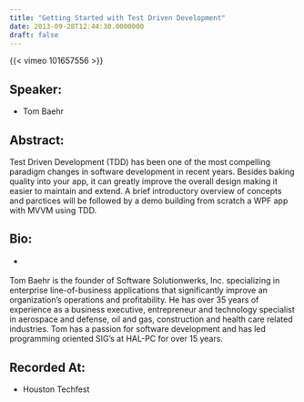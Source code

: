 ```yaml
---
title: "Getting Started with Test Driven Development"
date: 2013-09-28T12:44:30.0000000
draft: false
---
```


{{< vimeo 101657556 >}}

## Speaker:

 - Tom Baehr

## Abstract:

<p>
Test Driven Development (TDD) has been one of the most compelling paradigm changes in software development in recent years. Besides baking quality into your app, it can greatly improve the overall design making it easier to maintain and extend. A brief introductory overview of concepts and parctices will be followed by a demo building from scratch a WPF app with MVVM using TDD.
</p>

## Bio:

 - <p>
Tom Baehr is the founder of Software Solutionwerks, Inc. specializing in enterprise line-of-business applications that significantly improve an organization’s operations and profitability. He has over 35 years of experience as a business executive, entrepreneur and technology specialist in aerospace and defense, oil and gas, construction and health care related industries. Tom has a passion for software development and has led programming oriented SIG’s at HAL-PC for over 15 years.
</p>

## Recorded At:

 - Houston Techfest

